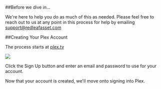 ##Before we dive in...

We're here to help you do as much of this as needed. Please feel free to reach out to us at any point in this process for help by emailing support@redleafasset.com

##Creating Your Plex Account

The process starts at [plex.tv](https://plex.tv)

<img src="https://via.placeholder.com/320x200.png">

Click the Sign Up button and enter an email and password to use for your account.

Now that your account is created, we'll move onto signing into Plex.